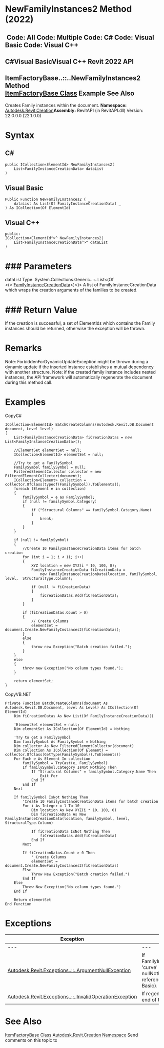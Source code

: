 # NewFamilyInstances2 Method (2022)

﻿
 Code: All Code: Multiple Code: C# Code: Visual Basic Code: Visual C++   
---  
C#Visual BasicVisual C++
Revit 2022 API  
---  
ItemFactoryBase..::..NewFamilyInstances2 Method   
[ItemFactoryBase Class](cba2c84a-22c0-e6e7-a99c-67656901853a.md "ItemFactoryBase Class") Example See Also  
---  
Creates Family instances within the document.
**Namespace:** [Autodesk.Revit.Creation](ded320da-058a-4edd-0418-0582389559a7.md "Autodesk.Revit.Creation Namespace")**Assembly:** RevitAPI (in RevitAPI.dll) Version: 22.0.0.0 (22.1.0.0)
# Syntax
C#  
---  
```text
public ICollection<ElementId> NewFamilyInstances2(
	List<FamilyInstanceCreationData> dataList
)
```
  
Visual Basic  
---  
```text
Public Function NewFamilyInstances2 ( _
	dataList As List(Of FamilyInstanceCreationData) _
) As ICollection(Of ElementId)
```
  
Visual C++  
---  
```text
public:
ICollection<ElementId^>^ NewFamilyInstances2(
	List<FamilyInstanceCreationData^>^ dataList
)
```
  
# ### Parameters
dataList
    Type: System.Collections.Generic..::..List<(Of <(<'[FamilyInstanceCreationData](bcd1f300-616b-5a36-9909-5273f99d78c8.md "FamilyInstanceCreationData Class")>)>)> A list of FamilyInstanceCreationData which wraps the creation arguments of the families to be created. 
# ### Return Value
If the creation is successful, a set of ElementIds which contains the Family instances should be returned, otherwise the exception will be thrown. 
# Remarks
Note: ForbiddenForDynamicUpdateException might be thrown during a dynamic update if the inserted instance establishes a mutual dependency with another structure.
Note: if the created family instance includes nested instances, the API framework will automatically regenerate the document during this method call.
# Examples
CopyC#
```text
ICollection<ElementId> BatchCreateColumns(Autodesk.Revit.DB.Document document, Level level)
{
    List<FamilyInstanceCreationData> fiCreationDatas = new List<FamilyInstanceCreationData>();

    //ElementSet elementSet = null;
    ICollection<ElementId> elementSet = null;

    //Try to get a FamilySymbol
    FamilySymbol familySymbol = null;
    FilteredElementCollector collector = new FilteredElementCollector(document);
    ICollection<Element> collection = collector.OfClass(typeof(FamilySymbol)).ToElements();
    foreach (Element e in collection)
    {
        familySymbol = e as FamilySymbol;
        if (null != familySymbol.Category)
        {
            if ("Structural Columns" == familySymbol.Category.Name)
            {
                break;
            }
        }
    }

    if (null != familySymbol)
    {
        //Create 10 FamilyInstanceCreationData items for batch creation 
        for (int i = 1; i < 11; i++)
        {
            XYZ location = new XYZ(i * 10, 100, 0);
            FamilyInstanceCreationData fiCreationData =
                new FamilyInstanceCreationData(location, familySymbol, level,  StructuralType.Column);

            if (null != fiCreationData)
            {
                fiCreationDatas.Add(fiCreationData);
            }
        }

        if (fiCreationDatas.Count > 0)
        {
            // Create Columns
            elementSet = document.Create.NewFamilyInstances2(fiCreationDatas);
        }
        else
        {
            throw new Exception("Batch creation failed.");
        }
    }
    else
    {
        throw new Exception("No column types found.");
    }

    return elementSet;
}
```

CopyVB.NET
```text
Private Function BatchCreateColumns(document As Autodesk.Revit.DB.Document, level As Level) As ICollection(Of ElementId)
    Dim fiCreationDatas As New List(Of FamilyInstanceCreationData)()

    'ElementSet elementSet = null;
    Dim elementSet As ICollection(Of ElementId) = Nothing

    'Try to get a FamilySymbol
    Dim familySymbol As FamilySymbol = Nothing
    Dim collector As New FilteredElementCollector(document)
    Dim collection As ICollection(Of Element) = collector.OfClass(GetType(FamilySymbol)).ToElements()
    For Each e As Element In collection
        familySymbol = TryCast(e, FamilySymbol)
        If familySymbol.Category IsNot Nothing Then
            If "Structural Columns" = familySymbol.Category.Name Then
                Exit For
            End If
        End If
    Next

    If familySymbol IsNot Nothing Then
        'Create 10 FamilyInstanceCreationData items for batch creation 
        For i As Integer = 1 To 10
            Dim location As New XYZ(i * 10, 100, 0)
            Dim fiCreationData As New FamilyInstanceCreationData(location, familySymbol, level, StructuralType.Column)

            If fiCreationData IsNot Nothing Then
                fiCreationDatas.Add(fiCreationData)
            End If
        Next

        If fiCreationDatas.Count > 0 Then
            ' Create Columns
            elementSet = document.Create.NewFamilyInstances2(fiCreationDatas)
        Else
            Throw New Exception("Batch creation failed.")
        End If
    Else
        Throw New Exception("No column types found.")
    End If

    Return elementSet
End Function
```

# Exceptions
| Exception | Condition |
| --- | --- |
| --- | --- |
| [Autodesk.Revit.Exceptions..::..ArgumentNullException](631e1424-60f4-929b-4e52-dda9dcd26316.md "ArgumentNullException Class") | If FamilyInstanceCreationData's 'curve' or 'symbol' member is nullNothingnullptra null reference (Nothing in Visual Basic). |
| [Autodesk.Revit.Exceptions..::..InvalidOperationException](9e715f03-3884-e539-4dd6-8d7545733adc.md "InvalidOperationException Class") | If regeneration fails at the end of the batch creation. |

# See Also
[ItemFactoryBase Class](cba2c84a-22c0-e6e7-a99c-67656901853a.md "ItemFactoryBase Class")
[Autodesk.Revit.Creation Namespace](ded320da-058a-4edd-0418-0582389559a7.md "Autodesk.Revit.Creation Namespace")
Send comments on this topic to 